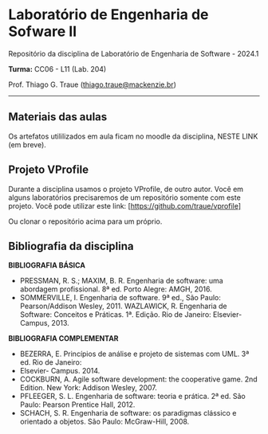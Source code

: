 # Laboratório de Engenharia de Sofware II

Repositório da disciplina de Laboratório de Engenharia de Software - 2024.1

**Turma:** CC06 - L11 (Lab. 204)

Prof. Thiago G. Traue (thiago.traue@mackenzie.br)

***

## Materiais das aulas

Os artefatos utililizados em aula ficam no moodle da disciplina, NESTE LINK (em breve).


## Projeto VProfile

Durante a disciplina usamos o projeto VProfile, de outro autor. Você em alguns laboratórios precisaremos de um repositório somente com este projeto. Você pode utilizar este link: [https://github.com/traue/vprofile]

Ou clonar o repositório acima para um próprio.

## Bibliografia da disciplina

**BIBLIOGRAFIA BÁSICA**

 - PRESSMAN, R. S.; MAXIM, B. R. Engenharia de software: uma abordagem profissional. 8ª ed. Porto
Alegre: AMGH, 2016.
 - SOMMERVILLE, I. Engenharia de software. 9ª ed., São Paulo: Pearson/Addison Wesley, 2011.
WAZLAWICK, R. Engenharia de Software: Conceitos e Práticas. 1ª. Edição. Rio de Janeiro: Elsevier-
Campus, 2013.


**BIBLIOGRAFIA COMPLEMENTAR**

 - BEZERRA, E. Princípios de análise e projeto de sistemas com UML. 3ª ed. Rio de Janeiro:
 - Elsevier- Campus. 2014.
 - COCKBURN, A. Agile software development: the cooperative game. 2nd Edition. New York:
Addison Wesley, 2007.
 - PFLEEGER, S. L. Engenharia de software: teoria e prática. 2ª ed. São Paulo: Pearson
Prentice Hall, 2012.
 - SCHACH, S. R. Engenharia de software: os paradigmas clássico e orientado a objetos.
São Paulo: McGraw-Hill, 2008.
